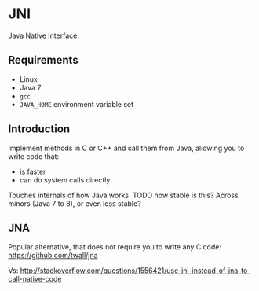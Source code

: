 # JNI

Java Native Interface.

## Requirements

- Linux
- Java 7
- `gcc`
- `JAVA_HOME` environment variable set

## Introduction

Implement methods in C or C++ and call them from Java, allowing you to write code that:

- is faster
- can do system calls directly

Touches internals of how Java works. TODO how stable is this? Across minors (Java 7 to 8), or even less stable?

## JNA

Popular alternative, that does not require you to write any C code: <https://github.com/twall/jna>

Vs: <http://stackoverflow.com/questions/1556421/use-jni-instead-of-jna-to-call-native-code>
